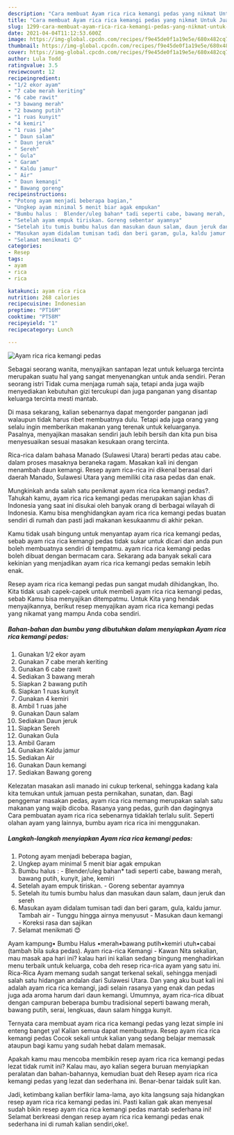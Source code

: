 ```yaml
---
description: "Cara membuat Ayam rica rica kemangi pedas yang nikmat Untuk Jualan"
title: "Cara membuat Ayam rica rica kemangi pedas yang nikmat Untuk Jualan"
slug: 1299-cara-membuat-ayam-rica-rica-kemangi-pedas-yang-nikmat-untuk-jualan
date: 2021-04-04T11:12:53.600Z
image: https://img-global.cpcdn.com/recipes/f9e45de0f1a19e5e/680x482cq70/ayam-rica-rica-kemangi-pedas-foto-resep-utama.jpg
thumbnail: https://img-global.cpcdn.com/recipes/f9e45de0f1a19e5e/680x482cq70/ayam-rica-rica-kemangi-pedas-foto-resep-utama.jpg
cover: https://img-global.cpcdn.com/recipes/f9e45de0f1a19e5e/680x482cq70/ayam-rica-rica-kemangi-pedas-foto-resep-utama.jpg
author: Lula Todd
ratingvalue: 3.5
reviewcount: 12
recipeingredient:
- "1/2 ekor ayam"
- "7 cabe merah keriting"
- "6 cabe rawit"
- "3 bawang merah"
- "2 bawang putih"
- "1 ruas kunyit"
- "4 kemiri"
- "1 ruas jahe"
- " Daun salam"
- " Daun jeruk"
- " Sereh"
- " Gula"
- " Garam"
- " Kaldu jamur"
- " Air"
- " Daun kemangi"
- " Bawang goreng"
recipeinstructions:
- "Potong ayam menjadi beberapa bagian,"
- "Ungkep ayam minimal 5 menit biar agak empukan"
- "Bumbu halus :  Blender/uleg bahan* tadi seperti cabe, bawang merah, bawang putih, kunyit, jahe, kemiri"
- "Setelah ayam empuk tiriskan. Goreng sebentar ayamnya"
- "Setelah itu tumis bumbu halus dan masukan daun salam, daun jeruk dan sereh"
- "Masukan ayam didalam tumisan tadi dan beri garam, gula, kaldu jamur. Tambah air  Tunggu hingga airnya menyusut Masukan daun kemangi Koreksi rasa dan sajikan"
- "Selamat menikmati 😊"
categories:
- Resep
tags:
- ayam
- rica
- rica

katakunci: ayam rica rica 
nutrition: 268 calories
recipecuisine: Indonesian
preptime: "PT16M"
cooktime: "PT58M"
recipeyield: "1"
recipecategory: Lunch

---
```



![Ayam rica rica kemangi pedas](https://img-global.cpcdn.com/recipes/f9e45de0f1a19e5e/680x482cq70/ayam-rica-rica-kemangi-pedas-foto-resep-utama.jpg)

Sebagai seorang wanita, menyajikan santapan lezat untuk keluarga tercinta merupakan suatu hal yang sangat menyenangkan untuk anda sendiri. Peran seorang istri Tidak cuma menjaga rumah saja, tetapi anda juga wajib menyediakan kebutuhan gizi tercukupi dan juga panganan yang disantap keluarga tercinta mesti mantab.

Di masa  sekarang, kalian sebenarnya dapat mengorder panganan jadi walaupun tidak harus ribet membuatnya dulu. Tetapi ada juga orang yang selalu ingin memberikan makanan yang terenak untuk keluarganya. Pasalnya, menyajikan masakan sendiri jauh lebih bersih dan kita pun bisa menyesuaikan sesuai masakan kesukaan orang tercinta. 

Rica-rica dalam bahasa Manado (Sulawesi Utara) berarti pedas atau cabe. dalam proses masaknya beraneka ragam. Masakan kali ini dengan menambah daun kemangi. Resep ayam rica-rica ini dikenal berasal dari daerah Manado, Sulawesi Utara yang memiliki cita rasa pedas dan enak.

Mungkinkah anda salah satu penikmat ayam rica rica kemangi pedas?. Tahukah kamu, ayam rica rica kemangi pedas merupakan sajian khas di Indonesia yang saat ini disukai oleh banyak orang di berbagai wilayah di Indonesia. Kamu bisa menghidangkan ayam rica rica kemangi pedas buatan sendiri di rumah dan pasti jadi makanan kesukaanmu di akhir pekan.

Kamu tidak usah bingung untuk menyantap ayam rica rica kemangi pedas, sebab ayam rica rica kemangi pedas tidak sukar untuk dicari dan anda pun boleh membuatnya sendiri di tempatmu. ayam rica rica kemangi pedas boleh dibuat dengan bermacam cara. Sekarang ada banyak sekali cara kekinian yang menjadikan ayam rica rica kemangi pedas semakin lebih enak.

Resep ayam rica rica kemangi pedas pun sangat mudah dihidangkan, lho. Kita tidak usah capek-capek untuk membeli ayam rica rica kemangi pedas, sebab Kamu bisa menyajikan ditempatmu. Untuk Kita yang hendak menyajikannya, berikut resep menyajikan ayam rica rica kemangi pedas yang nikamat yang mampu Anda coba sendiri.

<!--inarticleads1-->

##### Bahan-bahan dan bumbu yang dibutuhkan dalam menyiapkan Ayam rica rica kemangi pedas:

1. Gunakan 1/2 ekor ayam
1. Gunakan 7 cabe merah keriting
1. Gunakan 6 cabe rawit
1. Sediakan 3 bawang merah
1. Siapkan 2 bawang putih
1. Siapkan 1 ruas kunyit
1. Gunakan 4 kemiri
1. Ambil 1 ruas jahe
1. Gunakan  Daun salam
1. Sediakan  Daun jeruk
1. Siapkan  Sereh
1. Gunakan  Gula
1. Ambil  Garam
1. Gunakan  Kaldu jamur
1. Sediakan  Air
1. Gunakan  Daun kemangi
1. Sediakan  Bawang goreng


Kelezatan masakan asli manado ini cukup terkenal, sehingga kadang kala kita temukan untuk jamuan pesta pernikahan, sunatan, dan. Bagi penggemar masakan pedas, ayam rica rica memang merupakan salah satu makanan yang wajib dicoba. Rasanya yang pedas, gurih dan dagingnya Cara pembuatan ayam rica rica sebenarnya tidaklah terlalu sulit. Seperti olahan ayam yang lainnya, bumbu ayam rica rica ini menggunakan. 

<!--inarticleads2-->

##### Langkah-langkah menyiapkan Ayam rica rica kemangi pedas:

1. Potong ayam menjadi beberapa bagian,
1. Ungkep ayam minimal 5 menit biar agak empukan
1. Bumbu halus :  - Blender/uleg bahan* tadi seperti cabe, bawang merah, bawang putih, kunyit, jahe, kemiri
1. Setelah ayam empuk tiriskan. - Goreng sebentar ayamnya
1. Setelah itu tumis bumbu halus dan masukan daun salam, daun jeruk dan sereh
1. Masukan ayam didalam tumisan tadi dan beri garam, gula, kaldu jamur. Tambah air  - Tunggu hingga airnya menyusut - Masukan daun kemangi - Koreksi rasa dan sajikan
1. Selamat menikmati 😊


Ayam kampung• Bumbu Halus •merah•bawang putih•kemiri utuh•cabai (tambah bila suka pedas). Ayam rica-rica Kemangi - Kawan Nita sekalian, mau masak apa hari ini? kalau hari ini kalian sedang bingung menghadirkan menu terbaik untuk keluarga, coba deh resep rica-rica ayam yang satu ini. Rica-Rica Ayam memang sudah sangat terkenal sekali, sehingga menjadi salah satu hidangan andalan dari Sulawesi Utara. Dan yang aku buat kali ini adalah ayam rica rica kemangi, jadi selain rasanya yang enak dan pedas juga ada aroma harum dari daun kemangi. Umumnya, ayam rica-rica dibuat dengan campuran beberapa bumbu tradisional seperti bawang merah, bawang putih, serai, lengkuas, daun salam hingga kunyit. 

Ternyata cara membuat ayam rica rica kemangi pedas yang lezat simple ini enteng banget ya! Kalian semua dapat membuatnya. Resep ayam rica rica kemangi pedas Cocok sekali untuk kalian yang sedang belajar memasak ataupun bagi kamu yang sudah hebat dalam memasak.

Apakah kamu mau mencoba membikin resep ayam rica rica kemangi pedas lezat tidak rumit ini? Kalau mau, ayo kalian segera buruan menyiapkan peralatan dan bahan-bahannya, kemudian buat deh Resep ayam rica rica kemangi pedas yang lezat dan sederhana ini. Benar-benar taidak sulit kan. 

Jadi, ketimbang kalian berfikir lama-lama, ayo kita langsung saja hidangkan resep ayam rica rica kemangi pedas ini. Pasti kalian gak akan menyesal sudah bikin resep ayam rica rica kemangi pedas mantab sederhana ini! Selamat berkreasi dengan resep ayam rica rica kemangi pedas enak sederhana ini di rumah kalian sendiri,oke!.

